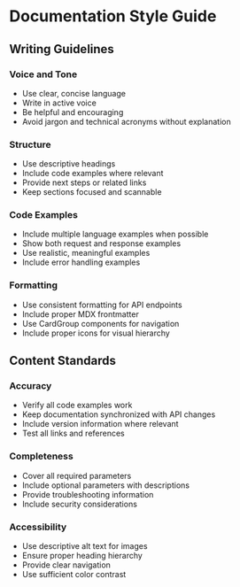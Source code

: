 # Documentation Style Guide

## Writing Guidelines

### Voice and Tone
- Use clear, concise language
- Write in active voice
- Be helpful and encouraging
- Avoid jargon and technical acronyms without explanation

### Structure
- Use descriptive headings
- Include code examples where relevant
- Provide next steps or related links
- Keep sections focused and scannable

### Code Examples
- Include multiple language examples when possible
- Show both request and response examples
- Use realistic, meaningful examples
- Include error handling examples

### Formatting
- Use consistent formatting for API endpoints
- Include proper MDX frontmatter
- Use CardGroup components for navigation
- Include proper icons for visual hierarchy

## Content Standards

### Accuracy
- Verify all code examples work
- Keep documentation synchronized with API changes
- Include version information where relevant
- Test all links and references

### Completeness
- Cover all required parameters
- Include optional parameters with descriptions
- Provide troubleshooting information
- Include security considerations

### Accessibility  
- Use descriptive alt text for images
- Ensure proper heading hierarchy
- Provide clear navigation
- Use sufficient color contrast